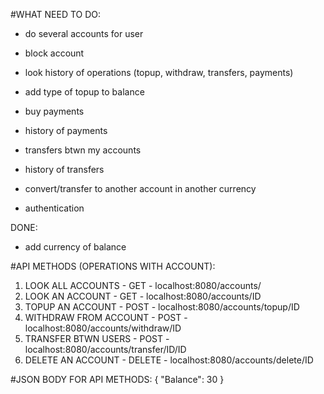 #WHAT NEED TO DO:
- do several accounts for user
- block account

- look history of operations (topup, withdraw, transfers, payments)
- add type of topup to balance

- buy payments
- history of payments

- transfers btwn my accounts
- history of transfers
- convert/transfer to another account in another currency

- authentication

DONE:
- add currency of balance



#API METHODS (OPERATIONS WITH ACCOUNT):
1) LOOK ALL ACCOUNTS - GET - localhost:8080/accounts/
2) LOOK AN ACCOUNT - GET - localhost:8080/accounts/ID
3) TOPUP AN ACCOUNT - POST - localhost:8080/accounts/topup/ID
4) WITHDRAW FROM ACCOUNT - POST - localhost:8080/accounts/withdraw/ID
5) TRANSFER BTWN USERS - POST - localhost:8080/accounts/transfer/ID/ID
6) DELETE AN ACCOUNT - DELETE -  localhost:8080/accounts/delete/ID

#JSON BODY FOR API METHODS:
{
  "Balance": 30
}